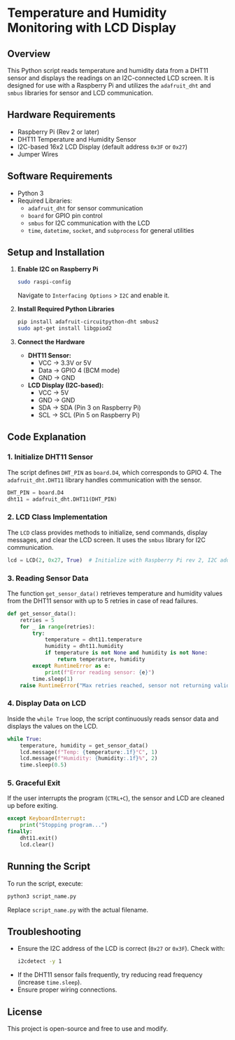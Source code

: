 # Temperature and Humidity Monitoring with LCD Display

## Overview
This Python script reads temperature and humidity data from a DHT11 sensor and displays the readings on an I2C-connected LCD screen. It is designed for use with a Raspberry Pi and utilizes the `adafruit_dht` and `smbus` libraries for sensor and LCD communication.

## Hardware Requirements
- Raspberry Pi (Rev 2 or later)
- DHT11 Temperature and Humidity Sensor
- I2C-based 16x2 LCD Display (default address `0x3F` or `0x27`)
- Jumper Wires

## Software Requirements
- Python 3
- Required Libraries:
  - `adafruit_dht` for sensor communication
  - `board` for GPIO pin control
  - `smbus` for I2C communication with the LCD
  - `time`, `datetime`, `socket`, and `subprocess` for general utilities

## Setup and Installation
1. **Enable I2C on Raspberry Pi**
   ```bash
   sudo raspi-config
   ```
   Navigate to `Interfacing Options` > `I2C` and enable it.

2. **Install Required Python Libraries**
   ```bash
   pip install adafruit-circuitpython-dht smbus2
   sudo apt-get install libgpiod2
   ```

3. **Connect the Hardware**
   - **DHT11 Sensor:**
     - VCC → 3.3V or 5V
     - Data → GPIO 4 (BCM mode)
     - GND → GND
   - **LCD Display (I2C-based):**
     - VCC → 5V
     - GND → GND
     - SDA → SDA (Pin 3 on Raspberry Pi)
     - SCL → SCL (Pin 5 on Raspberry Pi)

## Code Explanation
### **1. Initialize DHT11 Sensor**
The script defines `DHT_PIN` as `board.D4`, which corresponds to GPIO 4. The `adafruit_dht.DHT11` library handles communication with the sensor.

```python
DHT_PIN = board.D4
dht11 = adafruit_dht.DHT11(DHT_PIN)
```

### **2. LCD Class Implementation**
The `LCD` class provides methods to initialize, send commands, display messages, and clear the LCD screen. It uses the `smbus` library for I2C communication.

```python
lcd = LCD(2, 0x27, True)  # Initialize with Raspberry Pi rev 2, I2C address 0x27, and backlight enabled
```

### **3. Reading Sensor Data**
The function `get_sensor_data()` retrieves temperature and humidity values from the DHT11 sensor with up to 5 retries in case of read failures.

```python
def get_sensor_data():
    retries = 5
    for _ in range(retries):
        try:
            temperature = dht11.temperature
            humidity = dht11.humidity
            if temperature is not None and humidity is not None:
                return temperature, humidity
        except RuntimeError as e:
            print(f"Error reading sensor: {e}")
        time.sleep(1)
    raise RuntimeError("Max retries reached, sensor not returning valid data.")
```

### **4. Display Data on LCD**
Inside the `while True` loop, the script continuously reads sensor data and displays the values on the LCD.

```python
while True:
    temperature, humidity = get_sensor_data()
    lcd.message(f"Temp: {temperature:.1f}°C", 1)
    lcd.message(f"Humidity: {humidity:.1f}%", 2)
    time.sleep(0.5)
```

### **5. Graceful Exit**
If the user interrupts the program (`CTRL+C`), the sensor and LCD are cleaned up before exiting.

```python
except KeyboardInterrupt:
    print("Stopping program...")
finally:
    dht11.exit()
    lcd.clear()
```

## Running the Script
To run the script, execute:
```bash
python3 script_name.py
```
Replace `script_name.py` with the actual filename.

## Troubleshooting
- Ensure the I2C address of the LCD is correct (`0x27` or `0x3F`). Check with:
  ```bash
  i2cdetect -y 1
  ```
- If the DHT11 sensor fails frequently, try reducing read frequency (increase `time.sleep`).
- Ensure proper wiring connections.

## License
This project is open-source and free to use and modify.
